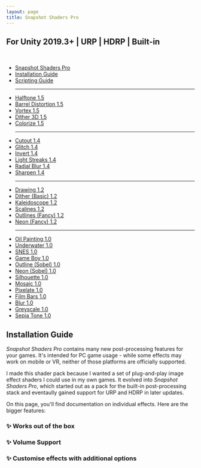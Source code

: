 ```yaml
---
layout: page
title: Snapshot Shaders Pro
---
```


<div class="posts-list" markdown="0">
    <article class="post-preview">
        <div class="row nopadding">
            <h2 class="text-center">For Unity 2019.3+ | URP | HDRP | Built-in</h2>
            <br/>
            <div class="col-lg-12 col-md-12 nopadding doc-page">
                <div class="col-lg-3 col-md-12 nopadding doc-nav">
                    <ul class="nav nav-pills nav-stacked">
                        <li><a href="/snapshot">Snapshot Shaders Pro</a></li>
                        <li class="active"><a href="#">Installation Guide</a></li>
                        <li><a href="#">Scripting Guide</a></li>
                        <hr/>
                        <li><a href="#">Halftone <span class="badge">1.5</span></a></li>
                        <li><a href="#">Barrel Distortion <span class="badge">1.5</span></a></li>
                        <li><a href="#">Vortex <span class="badge">1.5</span></a></li>
                        <li><a href="#">Dither 3D <span class="badge">1.5</span></a></li>
                        <li><a href="#">Colorize <span class="badge">1.5</span></a></li>
                        <hr/>
                        <li><a href="#">Cutout <span class="badge">1.4</span></a></li>
                        <li><a href="#">Glitch <span class="badge">1.4</span></a></li>
                        <li><a href="#">Invert <span class="badge">1.4</span></a></li>
                        <li><a href="#">Light Streaks <span class="badge">1.4</span></a></li>
                        <li><a href="#">Radial Blur <span class="badge">1.4</span></a></li>
                        <li><a href="#">Sharpen <span class="badge">1.4</span></a></li>
                        <hr/>
                        <li><a href="#">Drawing <span class="badge">1.2</span></a></li>
                        <li><a href="#">Dither (Basic) <span class="badge">1.2</span></a></li>
                        <li><a href="#">Kaleidoscope <span class="badge">1.2</span></a></li>
                        <li><a href="#">Scalines <span class="badge">1.2</span></a></li>
                        <li><a href="#">Outlines (Fancy) <span class="badge">1.2</span></a></li>
                        <li><a href="#">Neon (Fancy) <span class="badge">1.2</span></a></li>
                        <hr/>
                        <li><a href="#">Oil Painting <span class="badge">1.0</span></a></li>
                        <li><a href="#">Underwater <span class="badge">1.0</span></a></li>
                        <li><a href="#">SNES <span class="badge">1.0</span></a></li>
                        <li><a href="#">Game Boy <span class="badge">1.0</span></a></li>
                        <li><a href="#">Outline (Sobel) <span class="badge">1.0</span></a></li>
                        <li><a href="#">Neon (Sobel) <span class="badge">1.0</span></a></li>
                        <li><a href="#">Silhouette <span class="badge">1.0</span></a></li>
                        <li><a href="#">Mosaic <span class="badge">1.0</span></a></li>
                        <li><a href="#">Pixelate <span class="badge">1.0</span></a></li>
                        <li><a href="#">Film Bars <span class="badge">1.0</span></a></li>
                        <li><a href="#">Blur <span class="badge">1.0</span></a></li>
                        <li><a href="#">Greyscale <span class="badge">1.0</span></a></li>
                        <li><a href="#">Sepia Tone <span class="badge">1.0</span></a></li>
                    </ul>
                </div>
                <div class="col-lg-9 col-md-12 doc-content">
                    <h2>Installation Guide</h2>
                    <i>Snapshot Shaders Pro</i> contains many new post-processing features for your games. It's intended for PC game usage - while some effects may work on mobile or VR, neither of those platforms are officially supported. 
                    <p>
                        I made this shader pack because I wanted a set of plug-and-play image effect shaders I could use in my own games. It evolved into <i>Snapshot Shaders Pro</i>, which started out as a pack for the built-in post-processing stack and eventaully gained support for URP and HDRP in later updates.
                    </p>
                    <p>
                        On this page, you'll find documentation on individual effects. Here are the bigger features:
                    </p>
                    <h3>✨ Works out of the box</h3>
                    <h3>✨ Volume Support</h3>
                    <h3>✨ Customise effects with additional options</h3>
                </div>
            </div>
        </div>
    </article>
</div>

